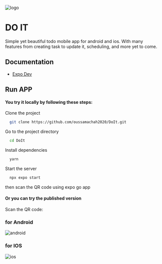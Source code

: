 ![logo](https://github.com/oussamachah2020/DoIt/assets/72669865/927a2341-1b05-4416-badb-1dda85297ecb)

# DO IT
Simple yet beautiful todo mobile app for android and ios.
With many features from creating task to update it, scheduling, and more yet to come.

## Documentation
- [Expo Dev](https://expo.dev/)

## Run APP

#### You try it locally by following these steps: 

Clone the project

```bash
  git clone https://github.com/oussamachah2020/DoIt.git
```

Go to the project directory

```bash
  cd DoIt
```

Install dependencies

```bash
  yarn
```

Start the server

```bash
  npx expo start
```

then scan the QR code using expo go app

#### Or you can try the published version
Scan the QR code: 

### for Android
![android](https://github.com/oussamachah2020/DoIt/assets/72669865/31ea600f-e074-47de-955f-c6d333702013)

### for IOS
![ios](https://github.com/oussamachah2020/DoIt/assets/72669865/f62e4b55-ab1e-484f-b6c2-68d845d5838d)
